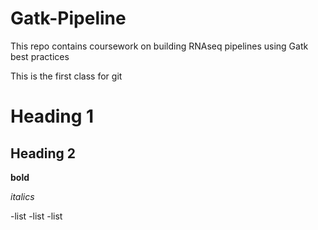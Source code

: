 # Gatk-Pipeline
This repo contains coursework on building RNAseq pipelines using Gatk best practices 

This is the first class for git 

# Heading 1
## Heading 2

**bold**

*italics*

-list
-list
-list


